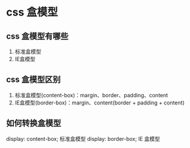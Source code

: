 # css 盒模型

## css 盒模型有哪些
1. 标准盒模型
2. IE盒模型

## css 盒模型区别
1. 标准盒模型(content-box)：margin、border、padding、content
2. IE盒模型(border-box)：margin、content(border + padding + content)

## 如何转换盒模型
display: content-box; 标准盒模型
display: border-box; IE 盒模型


